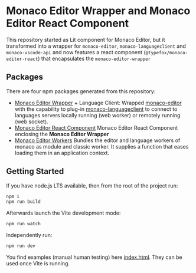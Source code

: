 # Monaco Editor Wrapper and Monaco Editor React Component

This repository started as Lit component for Monaco Editor, but it transformed into a wrapper for `monaco-editor`, `monaco-languageclient` and `monaco-vscode-api` and now features a react component (`@typefox/monaco-editor-react`) that encapsulates the `monaco-editor-wrapper`

## Packages

There are four npm packages generated from this repository:

- [Monaco Editor Wrapper](./packages/monaco-editor-wrapper/) + Language Client: Wrapped [monaco-editor](https://github.com/microsoft/monaco-editor) with the capability to plug-in [monaco-languageclient](https://github.com/TypeFox/monaco-languageclient) to connect to languages servers locally running (web worker) or remotely running (web socket).
- [Monaco Editor React Component](./packages/monaco-editor-react/) Monaco Editor React Component enclosing the **Monaco Editor Wrapper**
- [Monaco Editor Workers](./packages/monaco-editor-workers/) Bundles the editor and language workers of monaco as module and classic worker. It supplies a function that eases loading them in an application context.

## Getting Started

If you have node.js LTS available, then from the root of the project run:

```bash
npm i
npm run build
```

Afterwards launch the Vite development mode:

```bash
npm run watch
```

Independently run:

```bash
npm run dev
```

You find examples (manual human testing) here [index.html](./index.html). They can be used once Vite is running.
